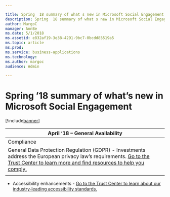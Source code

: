 ```yaml
---

title: Spring  18 summary of what s new in Microsoft Social Engagement
description: Spring  18 summary of what s new in Microsoft Social Engagement
author: MargoC
manager: AnnBe
ms.date: 5/1/2018
ms.assetid: e832af19-3e38-4291-9bc7-0bcdd85519a5
ms.topic: article
ms.prod: 
ms.service: business-applications
ms.technology: 
ms.author: margoc
audience: Admin

---
```

#  Spring ’18 summary of what’s new in Microsoft Social Engagement




[!include[banner](../../../includes/banner.md)]

| April ‘18 – General Availability                                                                                                                                                                                                                              |
|---------------------------------------------------------------------------------------------------------------------------------------------------------------------------------------------------------------------------------------------------------------|
| Compliance                                                                                                                                                                                                                                                    |
| General Data Protection Regulation (GDPR) - Investments address the European privacy law’s requirements. [Go to the Trust Center to learn more and find resources to help you comply.](https://www.microsoft.com/en-us/TrustCenter/Privacy/gdpr/default.aspx) |
|                                                                                                                                                                                                                                                               |

-   Accessibility enhancements - [Go to the Trust Center to learn about our
    industry‑leading accessibility
    standards.](https://www.microsoft.com/en-us/trustcenter/compliance/accessibility)
